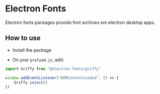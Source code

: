# Electron Fonts

Electron fonts packages provide font archives em electron desktop apps.

## How to use

* Install the package

* On your `preload.js`, add:

```ts
import Griffy from "@electron-fonts/griffy"

window.addEventListener("DOMContentLoaded", () => {
    Griffy.inject()
})
```